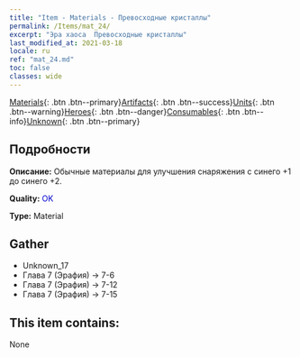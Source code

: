 ```yaml
---
title: "Item - Materials - Превосходные кристаллы"
permalink: /Items/mat_24/
excerpt: "Эра хаоса  Превосходные кристаллы"
last_modified_at: 2021-03-18
locale: ru
ref: "mat_24.md"
toc: false
classes: wide
---
```

 [Materials](/ru/Items/){: .btn .btn--primary}[Artifacts](/ru/Items/Artifacts/){: .btn .btn--success}[Units](/ru/Items/Units/){: .btn .btn--warning}[Heroes](/ru/Items/Heroes/){: .btn .btn--danger}[Consumables](/ru/Items/Consumables/){: .btn .btn--info}[Unknown](/ru/Items/Unknown/){: .btn .btn--primary}

## Подробности
 **Описание:** Обычные материалы для улучшения снаряжения c синего +1 до синего +2.

 **Quality:** <span style="color: #0000CD">OK</span>

 **Type:** Material

## Gather

*    Unknown_17 
*    Глава 7 (Эрафия) -> 7-6 
*    Глава 7 (Эрафия) -> 7-12 
*    Глава 7 (Эрафия) -> 7-15 

## This item contains:

  None

